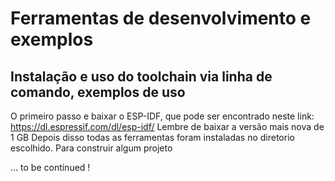 # Ferramentas de desenvolvimento e exemplos
## Instalação e uso do toolchain via linha de comando, exemplos de uso
  O primeiro passo e baixar o ESP-IDF, que pode ser encontrado neste link: https://dl.espressif.com/dl/esp-idf/
  Lembre de baixar a versão mais nova de 1 GB
  Depois disso todas as ferramentas foram instaladas no diretorio escolhido.
  Para construir algum projeto
  
... to be continued !
